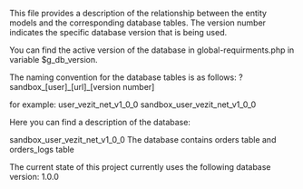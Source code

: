 This file provides a description of the relationship between the entity models and the corresponding database tables. The version number indicates the specific database version that is being used.

You can find the active version of the database in global-requirments.php in variable $g_db_version. 

The naming convention for the database tables is as follows:
?sandbox_\[user]\_\[url]\_[version number]

for example:
user_vezit_net_v1_0_0
sandbox_user_vezit_net_v1_0_0


Here you can find a description of the database:

sandbox_user_vezit_net_v1_0_0
The database contains orders table and orders_logs table 

The current state of this project currently uses the following database version: 1.0.0
